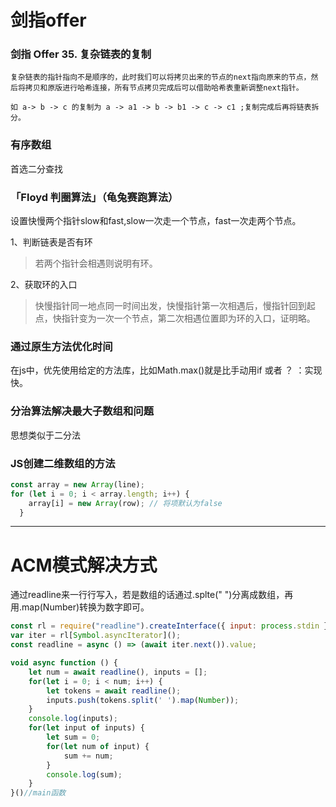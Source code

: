 # 剑指offer

### 剑指 Offer 35. 复杂链表的复制
    复杂链表的指针指向不是顺序的，此时我们可以将拷贝出来的节点的next指向原来的节点，然后将拷贝和原版进行哈希连接，所有节点拷贝完成后可以借助哈希表重新调整next指针。

    如 a-> b -> c 的复制为 a -> a1 -> b -> b1 -> c -> c1 ;复制完成后再将链表拆分。

### 有序数组
首选二分查找

### 「Floyd 判圈算法」（龟兔赛跑算法）
设置快慢两个指针slow和fast,slow一次走一个节点，fast一次走两个节点。

1、判断链表是否有环
>若两个指针会相遇则说明有环。

2、获取环的入口
>快慢指针同一地点同一时间出发，快慢指针第一次相遇后，慢指针回到起点，快指针变为一次一个节点，第二次相遇位置即为环的入口，证明略。

### 通过原生方法优化时间
在js中，优先使用给定的方法库，比如Math.max()就是比手动用if 或者 ？ ：实现快。 

### 分治算法解决最大子数组和问题
思想类似于二分法

### JS创建二维数组的方法
``` js
const array = new Array(line);
for (let i = 0; i < array.length; i++) {
    array[i] = new Array(row); // 将项默认为false
  }
  ```

---

# ACM模式解决方式

通过readline来一行行写入，若是数组的话通过.splte(" ")分离成数组，再用.map(Number)转换为数字即可。


```js
const rl = require("readline").createInterface({ input: process.stdin });
var iter = rl[Symbol.asyncIterator]();
const readline = async () => (await iter.next()).value;

void async function () {
    let num = await readline(), inputs = [];
    for(let i = 0; i < num; i++) {
        let tokens = await readline();
        inputs.push(tokens.split(' ').map(Number));
    }
    console.log(inputs);
    for(let input of inputs) {
        let sum = 0;
        for(let num of input) {
            sum += num;
        }
        console.log(sum);
    }
}()//main函数
```

